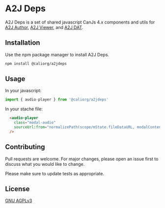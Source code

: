 # A2J Deps

A2J Deps is a set of shared javascript CanJs 4.x components and utils for [A2J Author](https://github.com/CCALI/a2jauthor), [A2J Viewer](https://github.com/CCALI/a2jviewer), and [A2J DAT](https://github.com/CCALI/a2jdat).

## Installation

Use the npm package manager to install A2J Deps.

```bash
npm install @caliorg/a2jdeps
```

## Usage

In your javascript:

```javascript
import { audio-player } from '@caliorg/a2jdeps'
```

In your stache file:
```html
  <audio-player
    class="modal-audio"
    sourceUrl:from="normalizePath(scope/mState.fileDataURL, modalContent.audioURL)"
  />
```

## Contributing
Pull requests are welcome. For major changes, please open an issue first to discuss what you would like to change.

Please make sure to update tests as appropriate.

## License
[GNU AGPLv3](./LICENSE)

